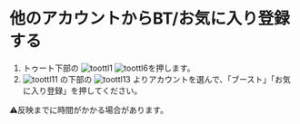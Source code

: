# 他のアカウントからBT/お気に入り登録する

1. トゥート下部の ![toottl1](https://dl.thedesk.top/media/toottl1.PNG) ![toottl6](https://dl.thedesk.top/media/toottl6.PNG)を押します。
2. ![toottl11](https://dl.thedesk.top/media/toottl11.PNG) の下部の ![toottl13](https://dl.thedesk.top/media/toottl13.PNG) よりアカウントを選んで、「ブースト」「お気に入り登録」を押してください。

⚠️反映までに時間がかかる場合があります。

